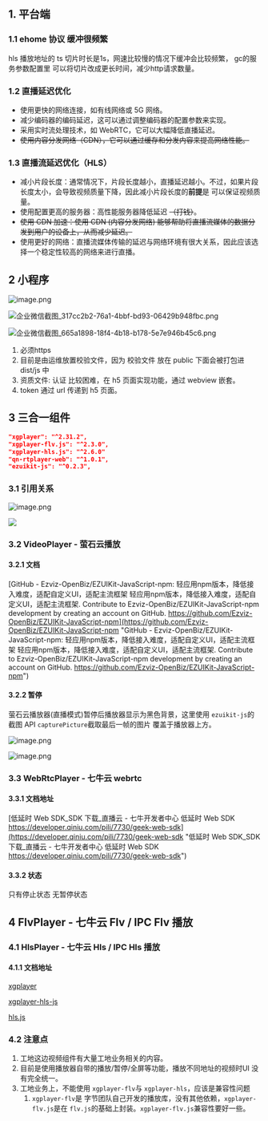## 1. 平台端

### 1.1 ehome 协议 缓冲很频繁

hls 播放地址的 ts 切片时长是1s，网速比较慢的情况下缓冲会比较频繁， gc的服务参数配置里 可以将切片改成更长时间，减少http请求数量。

### 1.2 直播延迟优化

- 使用更快的网络连接，如有线网络或 5G 网络。
- 减少编码器的编码延迟，这可以通过调整编码器的配置参数来实现。
- 采用实时流处理技术，如 WebRTC，它可以大幅降低直播延迟。
- ~~使用内容分发网络（CDN），它可以通过缓存和分发内容来提高网络性能。~~

### 1.3 直播流延迟优化（HLS）

- 减小片段长度：通常情况下，片段长度越小，直播延迟越小。不过，如果片段长度太小，会导致视频质量下降，因此减小片段长度的**前提**是 可以保证视频质量。
- 使用配置更高的服务器：高性能服务器降低延迟 ~~（打钱）~~。
- ~~使用 CDN 加速：使用 CDN (内容分发网络) 能够帮助将直播流媒体的数据分发到用户的设备上，从而减少延迟。~~
- 使用更好的网络：直播流媒体传输的延迟与网络环境有很大关系，因此应该选择一个稳定性较高的网络来进行直播。

## 2 小程序

![image.png](https://cdn.nlark.com/yuque/0/2022/png/22890312/1663920612466-836ce386-90a9-45bd-a29a-7ccf5225f46f.png#averageHue=%23faf9f9\&clientId=u4a56f34d-1aa8-4\&from=paste\&height=358\&id=u34e1b5bd\&originHeight=422\&originWidth=722\&originalType=binary\&ratio=1\&rotation=0\&showTitle=false\&size=55057\&status=done\&style=none\&taskId=uce3fcd01-694c-4a5a-9149-99199282115\&title=\&width=613 "image.png")

![企业微信截图\_317cc2b2-76a1-4bbf-bd93-06429b948fbc.png](https://cdn.nlark.com/yuque/0/2022/png/22890312/1663920704553-e5690ab5-40c0-480a-9c5a-647633c22ff6.png#averageHue=%23fcfbfb\&clientId=u4a56f34d-1aa8-4\&from=paste\&height=280\&id=u7cece303\&originHeight=552\&originWidth=603\&originalType=binary\&ratio=1\&rotation=0\&showTitle=false\&size=60655\&status=done\&style=none\&taskId=u173c7e0f-b095-4cdb-8d31-e93d861b33f\&title=\&width=306 "企业微信截图_317cc2b2-76a1-4bbf-bd93-06429b948fbc.png")

![企业微信截图\_665a1898-18f4-4b18-b178-5e7e946b45c6.png](https://cdn.nlark.com/yuque/0/2022/png/22890312/1663920717161-70059e4b-cf3a-4f7d-bd68-6128533d1572.png#averageHue=%23fbf9f9\&clientId=u4a56f34d-1aa8-4\&from=paste\&height=278\&id=u4f1b5ca6\&originHeight=402\&originWidth=604\&originalType=binary\&ratio=1\&rotation=0\&showTitle=false\&size=49113\&status=done\&style=none\&taskId=ua069a4c3-aad0-4580-993c-e2978918180\&title=\&width=418 "企业微信截图_665a1898-18f4-4b18-b178-5e7e946b45c6.png")

1. 必须https
2. 目前是由运维放置校验文件，因为 校验文件 放在 public 下面会被打包进 dist/js 中
3. 资质文件: 认证 比较困难，在 h5 页面实现功能，通过 webview 嵌套。
4. token 通过 url 传递到 h5 页面。

## 3 三合一组件

```json
"xgplayer": "^2.31.2",
"xgplayer-flv.js": "^2.3.0",
"xgplayer-hls.js": "^2.6.0"
"qn-rtplayer-web": "^1.0.1",
"ezuikit-js": "^0.2.3",
```

### 3.1 引用关系

![image.png](https://cdn.nlark.com/yuque/0/2022/png/22890312/1646640230444-7257d0ec-ae50-41c1-a97b-5971a3bbebb6.png#averageHue=%23262b32\&clientId=uc2971265-8f6f-4\&from=paste\&height=405\&id=u411717d9\&originHeight=405\&originWidth=338\&originalType=binary\&ratio=1\&rotation=0\&showTitle=false\&size=35992\&status=done\&style=none\&taskId=u9df10ad1-3833-4a43-bbe2-c797a2303b9\&title=\&width=338 "image.png")

![](https://cdn.nlark.com/yuque/0/2022/jpeg/22890312/1646641132081-cdbec8f9-6341-46eb-b974-df147182c6d6.jpeg)

### 3.2 VideoPlayer - 萤石云播放

#### 3.2.1 文档

[GitHub - Ezviz-OpenBiz/EZUIKit-JavaScript-npm: 轻应用npm版本，降低接入难度，适配自定义UI，适配主流框架 轻应用npm版本，降低接入难度，适配自定义UI，适配主流框架. Contribute to Ezviz-OpenBiz/EZUIKit-JavaScript-npm development by creating an account on GitHub. https://github.com/Ezviz-OpenBiz/EZUIKit-JavaScript-npm](https://github.com/Ezviz-OpenBiz/EZUIKit-JavaScript-npm "GitHub - Ezviz-OpenBiz/EZUIKit-JavaScript-npm: 轻应用npm版本，降低接入难度，适配自定义UI，适配主流框架 轻应用npm版本，降低接入难度，适配自定义UI，适配主流框架. Contribute to Ezviz-OpenBiz/EZUIKit-JavaScript-npm development by creating an account on GitHub. https://github.com/Ezviz-OpenBiz/EZUIKit-JavaScript-npm")

#### 3.2.2 暂停

萤石云播放器(直播模式)暂停后播放器显示为黑色背景，这里使用 `ezuikit-js`的截图 API `capturePicture`截取最后一帧的图片 覆盖于播放器上方。

![image.png](https://cdn.nlark.com/yuque/0/2022/png/22890312/1646640850898-68d51382-dce2-405c-a462-be7ff07557f3.png#averageHue=%23292e36\&clientId=uc2971265-8f6f-4\&from=paste\&height=154\&id=ue6094e4e\&originHeight=154\&originWidth=905\&originalType=binary\&ratio=1\&rotation=0\&showTitle=false\&size=46456\&status=done\&style=none\&taskId=u2c704f21-d973-4bb1-9c8c-3ca3fadb3fb\&title=\&width=905 "image.png")

![image.png](https://cdn.nlark.com/yuque/0/2022/png/22890312/1646640880703-83f32b91-4471-472f-ba36-1d17b39988f4.png#averageHue=%23292d36\&clientId=uc2971265-8f6f-4\&from=paste\&height=821\&id=WywmD\&originHeight=821\&originWidth=836\&originalType=binary\&ratio=1\&rotation=0\&showTitle=false\&size=135158\&status=done\&style=none\&taskId=u3c8afea5-d35a-4349-a1c6-0b4b882bb03\&title=\&width=836 "image.png")

### 3.3 WebRtcPlayer - 七牛云 webrtc

#### 3.3.1 文档地址

[低延时 Web SDK\_SDK 下载\_直播云 - 七牛开发者中心 低延时 Web SDK https://developer.qiniu.com/pili/7730/geek-web-sdk](https://developer.qiniu.com/pili/7730/geek-web-sdk "低延时 Web SDK_SDK 下载_直播云 - 七牛开发者中心 低延时 Web SDK https://developer.qiniu.com/pili/7730/geek-web-sdk")

#### 3.3.2 状态

只有停止状态 无暂停状态

## 4 FlvPlayer - 七牛云 Flv / IPC Flv 播放

### 4.1 HlsPlayer - 七牛云 Hls / IPC Hls 播放

#### 4.1.1 文档地址

[xgplayer](https://v2.h5player.bytedance.com/gettingStarted/ "xgplayer")

[xgplayer-hls-js](https://v2.h5player.bytedance.com/plugins/#xgplayer-hls-js "xgplayer-hls-js")

[hls.js](https://github.com/video-dev/hls.js/blob/master/docs/API.md#fine-tuning "hls.js")

### 4.2 注意点

1. 工地这边视频组件有大量工地业务相关的内容。
2. 目前是使用播放器自带的播放/暂停/全屏等功能，播放不同地址的视频时UI 没有完全统一。
3. 工地业务上，不能使用 `xgplayer-flv`与 `xgplayer-hls`，应该是兼容性问题
   1. `xgplayer-flv`是 字节团队自己开发的播放库，没有其他依赖，`xgplayer-flv.js`是在 `flv.js`的基础上封装。`xgplayer-flv.js`兼容性要好一些。
